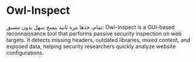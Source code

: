 # Owl-Inspect
تمام، خذها مرة ثانية بنسخ سهل بدون تنسيق:  Owl-Inspect is a GUI-based reconnaissance tool that performs passive security inspection on web targets. It detects missing headers, outdated libraries, mixed content, and exposed data, helping security researchers quickly analyze website configurations.
